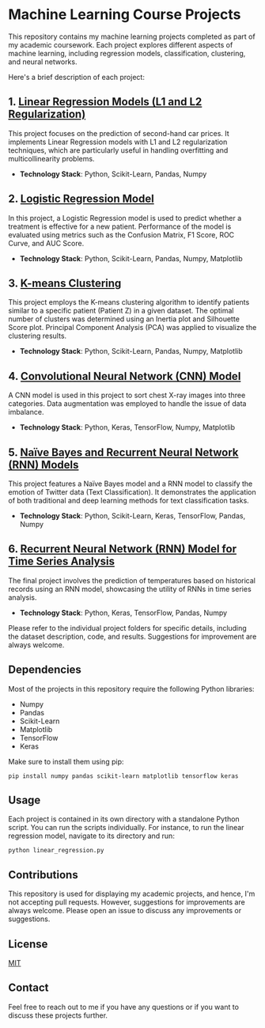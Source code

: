 # Machine Learning Course Projects

This repository contains my machine learning projects completed as part of my academic coursework. Each project explores different aspects of machine learning, including regression models, classification, clustering, and neural networks. 

Here's a brief description of each project:

## 1. [Linear Regression Models (L1 and L2 Regularization)](https://github.com/rantao-usc/ml-projects/blob/master/DSCI-552/DSCI-552-Problem-Set/Problem-Set-1/Cars.ipynb)

This project focuses on the prediction of second-hand car prices. It implements Linear Regression models with L1 and L2 regularization techniques, which are particularly useful in handling overfitting and multicollinearity problems.

- **Technology Stack**: Python, Scikit-Learn, Pandas, Numpy

## 2. [Logistic Regression Model](https://github.com/rantao-usc/ml-projects/blob/master/DSCI-552/DSCI-552-Problem-Set/Problem-Set-2/Logistic%20Regression.ipynb)

In this project, a Logistic Regression model is used to predict whether a treatment is effective for a new patient. Performance of the model is evaluated using metrics such as the Confusion Matrix, F1 Score, ROC Curve, and AUC Score.

- **Technology Stack**: Python, Scikit-Learn, Pandas, Numpy, Matplotlib

## 3. [K-means Clustering](https://github.com/rantao-usc/ml-projects/blob/master/DSCI-552/DSCI-552-Problem-Set/Problem-Set-3/Untitled.ipynb)

This project employs the K-means clustering algorithm to identify patients similar to a specific patient (Patient Z) in a given dataset. The optimal number of clusters was determined using an Inertia plot and Silhouette Score plot. Principal Component Analysis (PCA) was applied to visualize the clustering results.

- **Technology Stack**: Python, Scikit-Learn, Pandas, Numpy, Matplotlib

## 4. [Convolutional Neural Network (CNN) Model](https://github.com/rantao-usc/ml-projects/blob/master/DSCI-552/DSCI-552-Problem-Set/Problem-Set-4/551%20Final%20Project.ipynb)

A CNN model is used in this project to sort chest X-ray images into three categories. Data augmentation was employed to handle the issue of data imbalance.

- **Technology Stack**: Python, Keras, TensorFlow, Numpy, Matplotlib

## 5. [Naïve Bayes and Recurrent Neural Network (RNN) Models](https://github.com/rantao-usc/ml-projects/blob/master/DSCI-552/DSCI-552-Problem-Set/Problem-Set-5/Twitter%20data%20sentiment%20classification.ipynb)

This project features a Naïve Bayes model and a RNN model to classify the emotion of Twitter data (Text Classification). It demonstrates the application of both traditional and deep learning methods for text classification tasks.

- **Technology Stack**: Python, Scikit-Learn, Keras, TensorFlow, Pandas, Numpy

## 6. [Recurrent Neural Network (RNN) Model for Time Series Analysis](https://github.com/rantao-usc/ml-projects/blob/master/DSCI-552/DSCI-552-Problem-Set/Problem-Set-6/3.%20Multivariate%20single%20timestep%20prediction.ipynb)

The final project involves the prediction of temperatures based on historical records using an RNN model, showcasing the utility of RNNs in time series analysis.

- **Technology Stack**: Python, Keras, TensorFlow, Pandas, Numpy

Please refer to the individual project folders for specific details, including the dataset description, code, and results. Suggestions for improvement are always welcome.

## Dependencies

Most of the projects in this repository require the following Python libraries:
- Numpy
- Pandas
- Scikit-Learn
- Matplotlib
- TensorFlow
- Keras

Make sure to install them using pip:

```
pip install numpy pandas scikit-learn matplotlib tensorflow keras
```

## Usage

Each project is contained in its own directory with a standalone Python script. You can run the scripts individually. For instance, to run the linear regression model, navigate to its directory and run:

```
python linear_regression.py
```

## Contributions

This repository is used for displaying my academic projects, and hence, I'm not accepting pull requests. However, suggestions for improvements are always welcome. Please open an issue to discuss any improvements or suggestions.

## License

[MIT](LICENSE)

## Contact

Feel free to reach out to me if you have any questions or if you want to discuss these projects further. 
